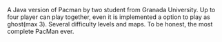 A Java version of Pacman by two student from Granada University. Up to four player can play together, even it is implemented a option to play as ghost(max 3). Several difficulty levels and maps. To be honest, the most complete PacMan ever.